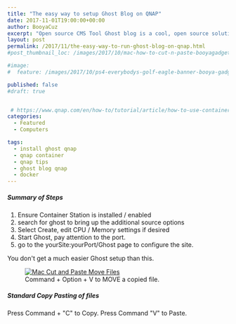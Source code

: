 ```yaml
---
title: "The easy way to setup Ghost Blog on QNAP"
date: 2017-11-01T19:00:00+00:00
author: BooyaCuz
excerpt: "Open source CMS Tool Ghost blog is a cool, open source solution that you should checkout. In this project I show how easy it is to set up Ghost on QNAP using containers in minutes."
layout: post
permalink: /2017/11/the-easy-way-to-run-ghost-blog-on-qnap.html
#post_thumbnail_loc: /images/2017/10/mac-how-to-cut-n-paste-booyagadget-thumb.jpg

#image:
#  feature: /images/2017/10/ps4-everybodys-golf-eagle-banner-booya-gadget.jpg

published: false
#draft: true


 # https://www.qnap.com/en/how-to/tutorial/article/how-to-use-container-station
categories:
  - Featured
  - Computers

tags:
  - install ghost qnap
  - qnap container
  - qnap tips
  - ghost blog qnap
  - docker
---
```


##### Summary of Steps
1. Ensure Container Station is installed / enabled
2. search for ghost to bring up the additional source options
3. Select Create, edit CPU / Memory settings if desired
4. Start Ghost, pay attention to the port.
5. go to the yourSite:yourPort/Ghost page to configure the site.

You don't get a much easier Ghost setup than this.

<figure>
	<a href="{{ site.cdn-url }}/images/2017/10/mac-how-to-cut-n-paste-booyagadget.jpg">
    <img src="{{ site.cdn-url }}/images/2017/10/mac-how-to-cut-n-paste-booyagadget-640.jpg" 
         alt="Mac Cut and Paste Move Files" title="Mac Cut and Paste Move Files"></a>
	<figcaption>Command + Option + V to MOVE a copied file.</figcaption>
</figure>

##### Standard Copy Pasting of files
Press Command + "C" to Copy.  Press Command "V" to Paste.